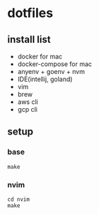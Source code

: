 # dotfiles

## install list
- docker for mac
- docker-compose for mac
- anyenv + goenv + nvm
- IDE(intellij, goland)
- vim
- brew
- aws cli
- gcp cli

## setup
### base
```
make
```

### nvim
```
cd nvim
make
```

